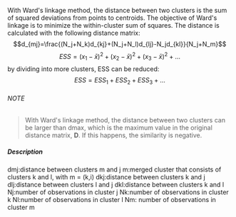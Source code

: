 With Ward's linkage method, the distance between two clusters is the sum of squared deviations from points to centroids. The objective of Ward's linkage is to minimize the within-cluster sum of squares. The distance is calculated with the following distance matrix:
$$d_{mj}=\frac{(N_j+N_k)d_{kj}+(N_j+N_l)d_{lj}-N_jd_{kl}}{N_j+N_m}$$
$$ESS=(x_1-\bar{x})^2+(x_2-\bar{x})^2+(x_3-\bar{x})^2+...$$
by dividing into more clusters, ESS can be reduced:
$$ESS=ESS_1+ESS_2+ESS_3+...$$
###### NOTE
>With Ward's linkage method, the distance between two clusters can be larger than dmax, which is the maximum value in the original distance matrix, **D**. If this happens, the similarity is negative.

##### Description
dmj:distance between clusters m and j
m:merged cluster that consists of clusters k and l, with m = (k,i)
dkj:distance between clusters k and j
dlj:distance between clusters l and j
dkl:distance between clusters k and l
Nj:number of observations in cluster j
Nk:number of observations in cluster k
Nl:number of observations in cluster l
Nm: number of observations in cluster m